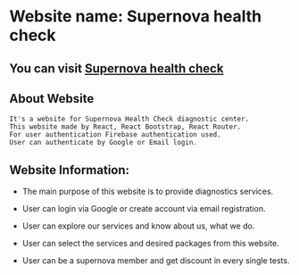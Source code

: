 # Website name: Supernova health check

## You can visit [Supernova health check](https://supernova-health-check.web.app/)

## About Website

    It's a website for Supernova Health Check diagnostic center. 
    This website made by React, React Bootstrap, React Router.
    For user authentication Firebase authentication used.
    User can authenticate by Google or Email login. 

## Website Information:

* The main purpose of this website is to provide diagnostics services.

* User can login via Google or create account via email registration.

* User can explore our services and know about us, what we do.

* User can select the services and desired packages from this website.

* User can be a supernova member and get discount in every single tests.
